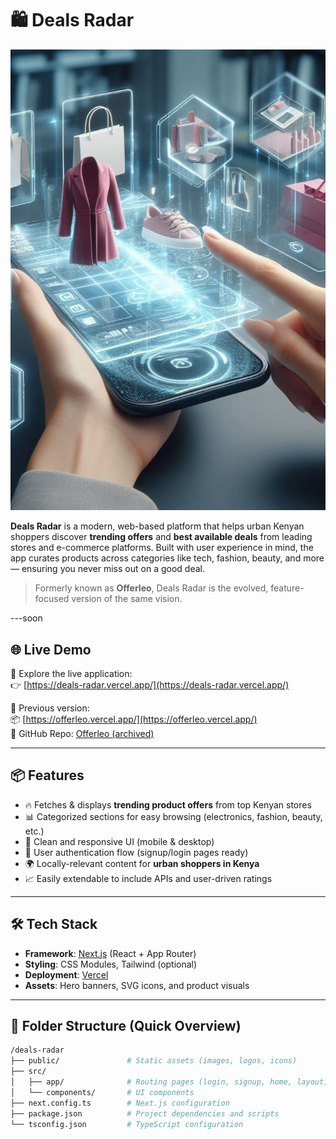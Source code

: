 # 🛍️ Deals Radar

![Deals Radar Banner](public/hero-deals2.jpg)

**Deals Radar** is a modern, web-based platform that helps urban Kenyan shoppers discover **trending offers** and **best available deals** from leading stores and e-commerce platforms. Built with user experience in mind, the app curates products across categories like tech, fashion, beauty, and more — ensuring you never miss out on a good deal.

> Formerly known as **Offerleo**, Deals Radar is the evolved, feature-focused version of the same vision.

---soon

## 🌐 Live Demo

🚀 Explore the live application:  
👉 [https://deals-radar.vercel.app/](https://deals-radar.vercel.app/)

🔗 Previous version:  
📦 [https://offerleo.vercel.app/](https://offerleo.vercel.app/)  
📂 GitHub Repo: [Offerleo (archived)](https://github.com/Lincoln-Madaraka/offerleo)

---

## 📦 Features

- 🔥 Fetches & displays **trending product offers** from top Kenyan stores
- 📊 Categorized sections for easy browsing (electronics, fashion, beauty, etc.)
- 🌙 Clean and responsive UI (mobile & desktop)
- 🔐 User authentication flow (signup/login pages ready)
- 🌍 Locally-relevant content for **urban shoppers in Kenya**
- 📈 Easily extendable to include APIs and user-driven ratings

---

## 🛠 Tech Stack

- **Framework**: [Next.js](https://nextjs.org/) (React + App Router)
- **Styling**: CSS Modules, Tailwind (optional)
- **Deployment**: [Vercel](https://vercel.com/)
- **Assets**: Hero banners, SVG icons, and product visuals

---

## 🚧 Folder Structure (Quick Overview)

```bash
/deals-radar
├── public/               # Static assets (images, logos, icons)
├── src/
│   ├── app/              # Routing pages (login, signup, home, layout)
│   └── components/       # UI components
├── next.config.ts        # Next.js configuration
├── package.json          # Project dependencies and scripts
└── tsconfig.json         # TypeScript configuration
```
